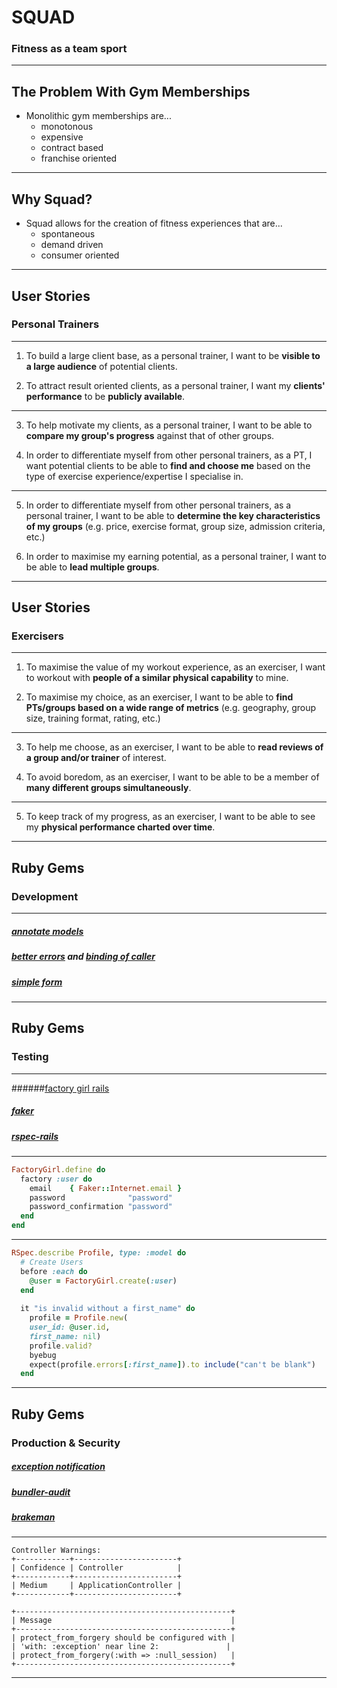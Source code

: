 # SQUAD
### Fitness as a team sport

---

## The Problem With Gym Memberships

* Monolithic gym memberships are...
  * monotonous
  * expensive
  * contract based
  * franchise oriented

---

## Why Squad?

* Squad allows for the creation of fitness experiences that are...
  * spontaneous
  * demand driven
  * consumer oriented

---

## User Stories

### Personal Trainers

---

1. To build a large client base, as a personal trainer, I want to be **visible to a large audience** of potential clients.

2. To attract result oriented clients, as a personal trainer, I want my **clients' performance** to be **publicly available**.

---

3. To help motivate my clients, as a personal trainer, I want to be able to **compare my group's progress** against that of other groups.

4. In order to differentiate myself from other personal trainers, as a PT, I want potential clients to be able to **find and choose me** based on the type of exercise experience/expertise I specialise in.

---

5. In order to differentiate myself from other personal trainers, as a personal trainer, I want to be able to **determine the key characteristics of my groups** (e.g. price, exercise format, group size, admission criteria, etc.)

6. In order to maximise my earning potential, as a personal trainer, I want to be able to **lead multiple groups**.

---

## User Stories

### Exercisers

---

1. To maximise the value of my workout experience, as an exerciser, I want to workout with **people of a similar physical capability** to mine.

2. To maximise my choice, as an exerciser, I want to be able to **find PTs/groups based on a wide range of metrics** (e.g. geography, group size, training format, rating, etc.)

---

3. To help me choose, as an exerciser, I want to be able to **read reviews of a group and/or trainer** of interest.

4. To avoid boredom, as an exerciser, I want to be able to be a member of **many different groups simultaneously**.

---

5. To keep track of my progress, as an exerciser, I want to be able to see my **physical performance charted over time**.

---

## Ruby Gems

### Development

---

##### [annotate models](https://github.com/ctran/annotate_models)

##### [better errors](https://github.com/charliesome/better_errors) and [binding of caller](https://github.com/banister/binding_of_caller)

##### [simple form](https://github.com/plataformatec/simple_form)

---

## Ruby Gems

### Testing

---

######[factory girl rails](https://github.com/thoughtbot/factory_girl_rails)

##### [faker](https://github.com/stympy/faker)

##### [rspec-rails](https://github.com/rspec/rspec-rails)

---

```ruby
FactoryGirl.define do
  factory :user do
    email    { Faker::Internet.email }
    password              "password"
    password_confirmation "password"
  end
end
```

---

```ruby
RSpec.describe Profile, type: :model do
  # Create Users
  before :each do
    @user = FactoryGirl.create(:user)
  end
  
  it "is invalid without a first_name" do
    profile = Profile.new(
    user_id: @user.id,
    first_name: nil)
    profile.valid?
    byebug
    expect(profile.errors[:first_name]).to include("can't be blank")
  end
```
---

## Ruby Gems

### Production & Security

##### [exception notification](https://github.com/smartinez87/exception_notification)

##### [bundler-audit](https://github.com/rubysec/bundler-audit)

##### [brakeman](https://github.com/presidentbeef/brakeman)

---

```
Controller Warnings:
+------------+-----------------------+
| Confidence | Controller            |
+------------+-----------------------+
| Medium     | ApplicationController |
+------------+-----------------------+

+------------------------------------------------+
| Message                                        |
+------------------------------------------------+
| protect_from_forgery should be configured with | 
| 'with: :exception' near line 2:			    |
| protect_from_forgery(:with => :null_session)   |
+------------------------------------------------+
```

---